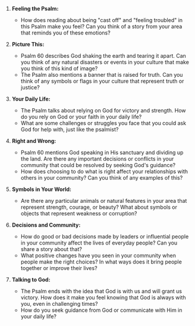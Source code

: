 1. **Feeling the Psalm:**
   - How does reading about being "cast off" and "feeling troubled" in this Psalm make you feel? Can you think of a story from your area that reminds you of these emotions?

2. **Picture This:**
   - Psalm 60 describes God shaking the earth and tearing it apart. Can you think of any natural disasters or events in your culture that make you think of this kind of image?
   - The Psalm also mentions a banner that is raised for truth. Can you think of any symbols or flags in your culture that represent truth or justice?

3. **Your Daily Life:**
   - The Psalm talks about relying on God for victory and strength. How do you rely on God or your faith in your daily life?
   - What are some challenges or struggles you face that you could ask God for help with, just like the psalmist?

4. **Right and Wrong:**
   - Psalm 60 mentions God speaking in His sanctuary and dividing up the land. Are there any important decisions or conflicts in your community that could be resolved by seeking God's guidance?
   - How does choosing to do what is right affect your relationships with others in your community? Can you think of any examples of this?

5. **Symbols in Your World:**
   - Are there any particular animals or natural features in your area that represent strength, courage, or beauty? What about symbols or objects that represent weakness or corruption?

6. **Decisions and Community:**
   - How do good or bad decisions made by leaders or influential people in your community affect the lives of everyday people? Can you share a story about that?
   - What positive changes have you seen in your community when people make the right choices? In what ways does it bring people together or improve their lives?

7. **Talking to God:**
   - The Psalm ends with the idea that God is with us and will grant us victory. How does it make you feel knowing that God is always with you, even in challenging times?
   - How do you seek guidance from God or communicate with Him in your daily life?
